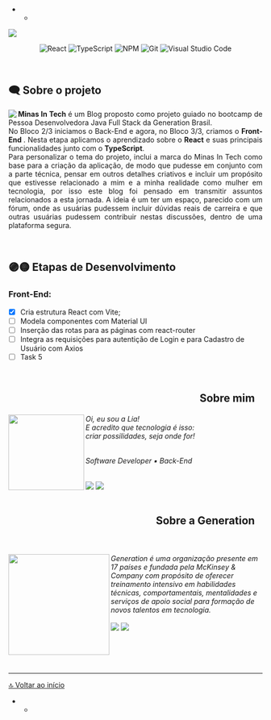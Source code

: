 - - 

 <img src="https://media.discordapp.net/attachments/1091365258335113367/1091796460745543680/minas-in-tech-banner.gif?width=1024&height=256"/>

<div align="center">

![React](https://img.shields.io/badge/react-FFD700.svg?style=for-the-badge&logo=react&logoColor=8B008B)
![TypeScript](https://img.shields.io/badge/typescript-FFD700.svg?style=for-the-badge&logo=typescript&logoColor=8B008B)
![NPM](https://img.shields.io/badge/NPM-FFD700.svg?style=for-the-badge&logo=npm&logoColor=8B008B)
![Git](https://img.shields.io/badge/git-FFD700.svg?style=for-the-badge&logo=git&logoColor=8B008B)
![Visual Studio Code](https://img.shields.io/badge/Visual%20Studio%20Code-FFD700.svg?style=for-the-badge&logo=visual-studio-code&logoColor=8B008B)
</div>

<br>

##  🗨 Sobre o projeto ##

<p align="justify">
<img align="left" src="https://media.discordapp.net/attachments/1091365258335113367/1092135500887883776/minas-in-tech-forum.png?width=500&height=300"/>
<b> Minas In Tech </b> é um Blog proposto como projeto guiado no bootcamp de Pessoa Desenvolvedora Java Full Stack da Generation Brasil. <br>No Bloco 2/3 iniciamos o Back-End e agora, no Bloco 3/3, criamos o <b> Front-End </b>. 
Nesta etapa aplicamos o aprendizado sobre o <b>React</b> e suas principais funcionalidades junto com o <b>TypeScript</b>.</b> <br>Para personalizar o tema do projeto, inclui a marca do Minas In Tech como base para a criação da aplicação, de modo que pudesse em conjunto com a parte técnica, pensar em outros detalhes criativos e incluir um propósito que estivesse relacionado a mim e a minha realidade como mulher em tecnologia, por isso este blog foi pensado em transmitir assuntos relacionados a esta jornada. A ideia é um ter um espaço, parecido com um fórum, onde as usuárias pudessem incluir dúvidas reais de carreira e que outras usuárias pudessem contribuir nestas discussões, dentro de uma plataforma segura.
</p>

<br>

## 🟣🟡 Etapas de Desenvolvimento ## 
### Front-End:

- [x] Cria estrutura React com Vite;
- [ ] Modela componentes com Material UI
- [ ] Inserção das rotas para as páginas com react-router 
- [ ] Integra as requisições para autentição de Login e para Cadastro de Usuário com Axios
- [ ] Task 5

<br>

<div id='sobre-mim'/> 
<h2 align="right"> Sobre mim⠀</h2>

<div>
<h6> <img align="left" src="https://avatars.githubusercontent.com/u/97362216?v=4" width="150"/> Oi, eu sou a Lia! <br> E acredito que tecnologia é isso: <br> criar possilidades, seja onde for! </h6>
 <div align="left">

 <h6> Software Developer ▪ Back-End</h6>
  <a href="https://www.linkedin.com/in/lialaurindo/" target="_blank"><img src="https://img.shields.io/badge/LinkedIn-000000?style=for-the-badge&logo=linkedin&logoColor=white" target="_blank"></a> <a href="mailto:liamaralaurindo@gmail.com" target="_blank"><img src="https://img.shields.io/badge/Gmail-000000?style=for-the-badge&logo=gmail&logoColor=white" target="_blank"></a>
</div>
</div>

<br>

<div id='sobre-generation'/> 
<h2 align="right"> Sobre a Generation⠀</h2>

<br>

<h6> <img align="left" src="https://media.discordapp.net/attachments/1091365258335113367/1092174080511311942/logo-gen.png?width=509&height=206" width="200"/> Generation é uma organização presente em 17 países e fundada pela McKinsey & Company com propósito de oferecer treinamento intensivo em habilidades técnicas, comportamentais, mentalidades e serviços de apoio social para formação de novos talentos em tecnologia. 
<br><br><ahref="https://www.linkedin.com/school/generationbrasil/" target="_blank"><img src="https://img.shields.io/badge/LinkedIn-000000?style=for-the-badge&logo=linkedin&logoColor=white" target="_blank"></a> <a href="https://brazil.generation.org/" target="_blank"><img src="https://img.shields.io/badge/website-000000?style=for-the-badge&logo=About.me&logoColor=white" target="_blank"</a>
</h6>

</div>

<br>
<br>

---

[🔝 Voltar ao início](#inicio)

</div>

- - 

